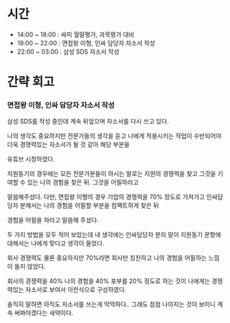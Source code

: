 # 시간

- 14:00 ~ 18:00 : 싸피 월말평가, 과목평가 대비
- 19:00 ~ 22:00 : 면접왕 이형, 인싸 담당자 자소서 작성  
- 22:00 ~ 03:00 : 삼성 SDS 자소서 작성


# 간략 회고

### 면접왕 이형, 인싸 담당자 자소서 작성

삼성 SDS를 작성 중인데 계속 뒤엎으며 자소서를 다시 쓰고 있다.

나의 생각도 중요하지만 전문가들의 생각을 듣고 나에게 적용시키는 작업이 수반되어야 더욱 경쟁력있는 자소서가 될 것 같아 해당 부분을

유튜브 시청하였다.

지원동기의 경우에는 모든 전문가분들이 하시는 말로는 지원의 경쟁력을 찾고 그것을 기여할 수 있는 나의 경험을 찾은 뒤. 그것을 어필하라고

말씀해주셨다. 다만, 면접왕 이형의 경우 기업의 경쟁력을 70% 정도로 가져가고 인싸담당자 분께서는 나의 경험을 어필할 부분을 컴팩트하게 찾은 뒤

경험을 어필을 하라고 말씀해 주셨다.

두 가지 방법을 모두 적어 보았는데 내 생각에는 인싸담당자 분의 말이 지원동기 문항에 대해서는 나에게 맞다고 생각이 들었다.

회사 경쟁력도 물론 중요하지만 70%라면 회사만 칭찬하고 나의 경험을 어필하는 느낌이 들지 않았다.

회사의 경쟁력을 40% 나의 경험을 40% 포부를 20% 정도로 하는 것이 나에게는 경쟁력있는 자소서로 보여서 이런식으로 구성하였다.

솔직히 말하면 아직도 자소서를 쓰는게 막막하다.. 그래도 점점 나아지는 것이 보이니 계속 써봐야겠다는 새악이다.